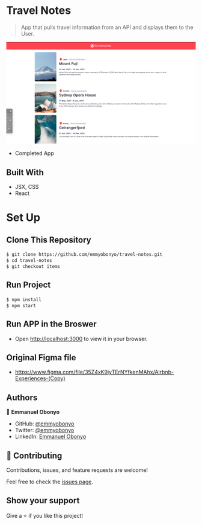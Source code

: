 # Travel Notes

> App that pulls travel information from an API and displays them to the User.

![Home Page](./public/images/completed.png)

- Completed App

## Built With

- JSX, CSS
- React

# Set Up
## Clone This Repository
```
$ git clone https://github.com/emmyobonyo/travel-notes.git
$ cd travel-notes
$ git checkout items
```

## Run Project
```
$ npm install
$ npm start
```

## Run APP in the Broswer
- Open [http://localhost:3000](http://localhost:3000) to view it in your browser.

## Original Figma file
- https://www.figma.com/file/35Z4xK9iyTErNYfkenMAhx/Airbnb-Experiences-(Copy)

## Authors
👤 **Emmanuel Obonyo**

- GitHub: [@emmyobonyo](https://github.com/emmyobonyo)
- Twitter: [@emmyobonyo](https://twitter.com/emmyobonyo)
- LinkedIn: [Emmanuel Obonyo](https://www.linkedin.com/in/emmanuel-obonyo-3728a2200/)
## 🤝 Contributing

Contributions, issues, and feature requests are welcome!

Feel free to check the [issues page](https://github.com/emmyobonyo/air-bnb-experience-clone/issues).

## Show your support

Give a ⭐️ if you like this project!
